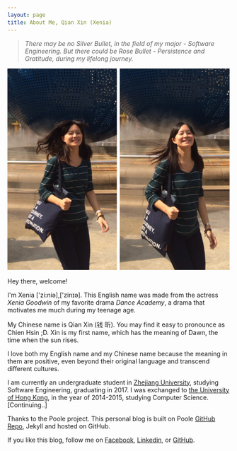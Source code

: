 ```yaml
---
layout: page
title: About Me, Qian Xin (Xenia)
---
```


<!--<p class="message">
  Hey there! Welcome!
</p>-->
  

>  *There may be no Silver Bullet, in the field of my major - Software Engineering. But there could be Rose Bullet - Persistence and Gratitude, during my lifelong journey.*  


![Here I am at Universal Studio, Singapore.](/pics/about.png)  


Hey there, welcome!   

I'm Xenia ['zi:niə],['zinɪə]. This English name was made from the actress *Xenia Goodwin* of my favorite drama *Dance Academy*, a drama that motivates me much during my teenage age. 

My Chinese name is Qian Xin (钱 昕). You may find it easy to pronounce as Chien Hsin ;D. Xin is my first name, which has the meaning of Dawn, the time when the sun rises. 

I love both my English name and my Chinese name because the meaning in them are positive, even beyond their original language and transcend different cultures. 

I am currently an undergraduate student in [Zhejiang University](http://www.zju.edu.cn), studying Software Engineering, graduating in 2017. I was exchanged to [the University of Hong Kong](http://www.hku.hk), in the year of 2014-2015, studying Computer Science. [Continuing..]


Thanks to the Poole project. This personal blog is built on Poole [GitHub Repo](https://github.com/poole/poole), Jekyll and hosted on GitHub.

If you like this blog, follow me on [Facebook](https://www.facebook.com/jazmyn.qian), [Linkedin](https://cn.linkedin.com/in/xqian94), or [GitHub](https://github.com/xeniaqian94).

